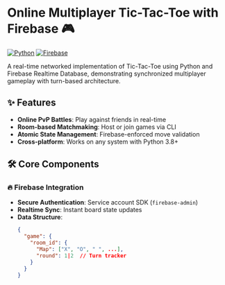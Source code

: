 # Online Multiplayer Tic-Tac-Toe with Firebase 🎮

[![Python](https://img.shields.io/badge/Python-3.8+-blue?logo=python)](https://python.org)
[![Firebase](https://img.shields.io/badge/Firebase-Realtime_Database-orange?logo=firebase)](https://firebase.google.com)

A real-time networked implementation of Tic-Tac-Toe using Python and Firebase Realtime Database, demonstrating synchronized multiplayer gameplay with turn-based architecture.

## ✨ Features

- **Online PvP Battles**: Play against friends in real-time
- **Room-based Matchmaking**: Host or join games via CLI
- **Atomic State Management**: Firebase-enforced move validation
- **Cross-platform**: Works on any system with Python 3.8+

## 🛠 Core Components

### 🔥 Firebase Integration
- **Secure Authentication**: Service account SDK (`firebase-admin`)
- **Realtime Sync**: Instant board state updates
- **Data Structure**:
  ```json
  {
    "game": {
      "room_id": {
        "Map": ["X", "O", " ", ...],
        "round": 1|2  // Turn tracker
      }
    }
  }
